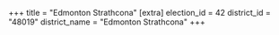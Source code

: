 +++
title = "Edmonton Strathcona"
[extra]
election_id = 42
district_id = "48019"
district_name = "Edmonton Strathcona"
+++

